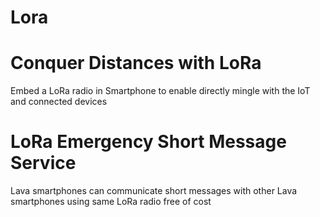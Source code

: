 # Lora

# Conquer Distances with LoRa
Embed  a LoRa radio in Smartphone to enable directly mingle with the IoT and connected devices

# LoRa Emergency Short Message Service 
Lava smartphones can communicate short messages with other Lava smartphones using same LoRa radio free of cost
